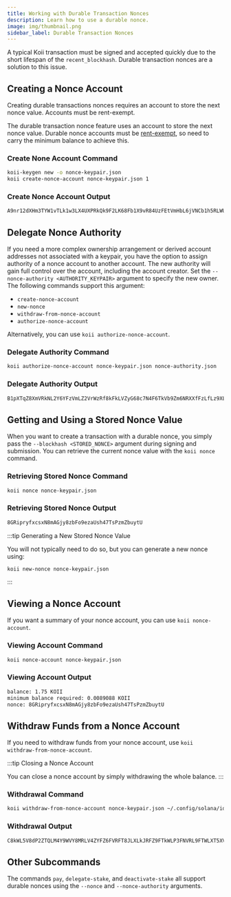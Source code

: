 ```yaml
---
title: Working with Durable Transaction Nonces
description: Learn how to use a durable nonce.
image: img/thumbnail.png
sidebar_label: Durable Transaction Nonces
---
```


A typical Koii transaction must be signed and accepted quickly due to the short lifespan of the `recent_blockhash`. Durable transaction nonces are a solution to this issue.

## Creating a Nonce Account

Creating durable transactions nonces requires an account to store the next nonce value. Accounts must be rent-exempt.

The durable transaction nonce feature uses an account to store the next nonce value. Durable nonce accounts must be [rent-exempt](/implemented-proposals/rent#two-tiered-rent-regime), so need to carry the minimum balance to achieve this.

### Create None Account Command

```sh
koii-keygen new -o nonce-keypair.json
koii create-nonce-account nonce-keypair.json 1
```

### Create Nonce Account Output

```sh
A9nr12dXHm3TYW1vTLk1w3LX4UXPRkQk9F2LK68Fb1X9vR84UzFEtVmHbL6jVNCb1h5RLWUVhW8XzFzkCvXZCZZYkpXH
```

<!-- > To keep the keypair entirely offline, use the [Paper Wallet](/cli/wallets/paper) keypair generation [instructions](/cli/wallets/paper#seed-phrase-generation) instead

> [Full usage documentation](/cli/usage#solana-create-nonce-account) -->

## Delegate Nonce Authority

If you need a more complex ownership arrangement or derived account addresses not associated with a keypair, you have the option to assign authority of a nonce account to another account. The new authority will gain full control over the account, including the account creator. Set the `--nonce-authority <AUTHORITY_KEYPAIR>` argument to specify the new owner. The following commands support this argument:

- `create-nonce-account`
- `new-nonce`
- `withdraw-from-nonce-account`
- `authorize-nonce-account`

Alternatively, you can use `koii authorize-nonce-account`.

### Delegate Authority Command

```sh
koii authorize-nonce-account nonce-keypair.json nonce-authority.json
```

### Delegate Authority Output

```sh
B1pXTqZ8XmVRkNL2Y6YFzVmLZ2VrWzRf8kFkLVZyG68c7N4F6TkVb9Zm6NRXXfFzLfLz9XLTNvMFPz8TkJLWP8LFRkx
```

## Getting and Using a Stored Nonce Value

When you want to create a transaction with a durable nonce, you simply pass the `--blockhash <STORED_NONCE>` argument during signing and submission. You can retrieve the current nonce value with the `koii nonce` command.

### Retrieving Stored Nonce Command

```sh
koii nonce nonce-keypair.json
```

### Retrieving Stored Nonce Output

```sh
8GRipryfxcsxN8mAGjy8zbFo9ezaUsh47TsPzmZbuytU
```

:::tip Generating a New Stored Nonce Value

You will not typically need to do so, but you can generate a new nonce using:

```sh
koii new-nonce nonce-keypair.json
```

:::

## Viewing a Nonce Account

If you want a summary of your nonce account, you can use `koii nonce-account`.

### Viewing Account Command

```sh
koii nonce-account nonce-keypair.json
```

### Viewing Account Output

```sh
balance: 1.75 KOII
minimum balance required: 0.0089088 KOII
nonce: 8GRipryfxcsxN8mAGjy8zbFo9ezaUsh47TsPzmZbuytU
```

## Withdraw Funds from a Nonce Account

If you need to withdraw funds from your nonce account, use `koii withdraw-from-nonce-account`.

:::tip Closing a Nonce Account

You can close a nonce account by simply withdrawing the whole balance.
:::

### Withdrawal Command

```sh
koii withdraw-from-nonce-account nonce-keypair.json ~/.config/solana/id.json 1
```

### Withdrawal Output

```sh
C8kWL5V8dP2ZTQLM4Y9WVY8MRLV4ZYFZ6FVRFT8JLXLkJRFZ9FTkWLP3FNVRL9FTWLXT5XVzTLZWLkR8kLMVR8kZF8XM
```

## Other Subcommands

The commands `pay`, `delegate-stake`, and `deactivate-stake` all support durable nonces using the `--nonce` and `--nonce-authority` arguments.
